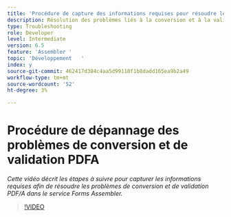 ```yaml
---
title: 'Procédure de capture des informations requises pour résoudre les problèmes PDF/A '
description: Résolution des problèmes liés à la conversion et à la validation d’Assembler
type: Troubleshooting
role: Developer
level: Intermediate
version: 6.5
feature: 'Assembler '
topic: 'Développement   '
index: y
source-git-commit: 462417d384c4aa5d99110f1b8dadd165ea9b2a49
workflow-type: tm+mt
source-wordcount: '52'
ht-degree: 3%

---
```



# Procédure de dépannage des problèmes de conversion et de validation PDFA

*Cette vidéo décrit les étapes à suivre pour capturer les informations requises afin de résoudre les problèmes de conversion et de validation PDF/A dans le service Forms Assembler.*

>[!VIDEO](https://video.tv.adobe.com/v/335518?quality=9&learn=on)

